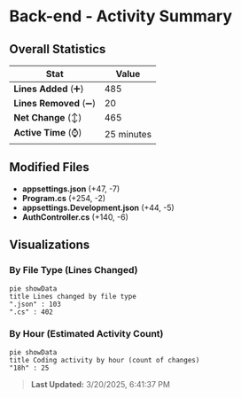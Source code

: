# Back-end - Activity Summary 

## Overall Statistics

| Stat                   | Value                                                             |
| ---------------------- | ----------------------------------------------------------------- |
| **Lines Added** (➕)   | 485                                          |
| **Lines Removed** (➖) | 20                                        |
| **Net Change** (↕)    | 465                |
| **Active Time** (⌚)   | 25 minutes |


## Modified Files
- **appsettings.json** (+47, -7)
- **Program.cs** (+254, -2)
- **appsettings.Development.json** (+44, -5)
- **AuthController.cs** (+140, -6)

## Visualizations

### By File Type (Lines Changed)

```mermaid
pie showData
title Lines changed by file type
".json" : 103
".cs" : 402
```

### By Hour (Estimated Activity Count)

```mermaid
pie showData
title Coding activity by hour (count of changes)
"18h" : 25
```


> **Last Updated:** 3/20/2025, 6:41:37 PM
